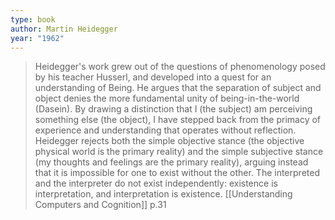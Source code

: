 ```yaml
---
type: book
author: Martin Heidegger
year: "1962"
---
```

> Heidegger's work grew out of the questions of phenomenology posed by his teacher Husserl, and developed into a quest for an understanding of Being. He argues that the separation of subject and object denies the more fundamental unity of being-in-the-world (Dasein). By drawing a distinction that I (the subject) am perceiving something else (the object), I have stepped back from the primacy of experience and understanding that operates without reflection. Heidegger rejects both the simple objective stance (the objective physical world is the primary reality) and the simple subjective stance (my thoughts and feelings are the primary reality), arguing instead that it is impossible for one to exist without the other. The interpreted and the interpreter do not exist independently: existence is interpretation, and interpretation is existence.
> 	[[Understanding Computers and Cognition]] p.31